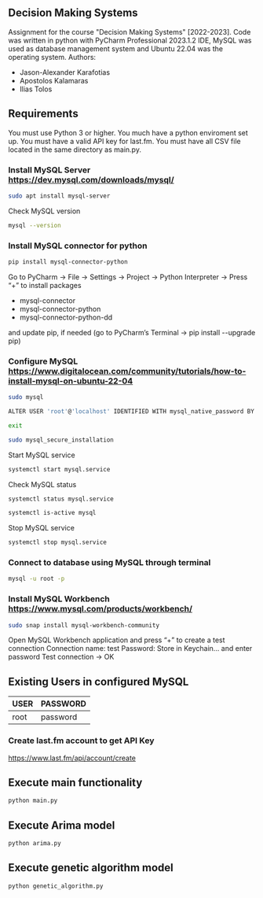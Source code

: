 ## Decision Making Systems
Assignment for the course "Decision Making Systems" [2022-2023]. Code was written in python with PyCharm Professional 2023.1.2 IDE, MySQL was used as database management system and Ubuntu 22.04 was the operating system. 
Authors: 
- Jason-Alexander Karafotias
- Apostolos Kalamaras
- Ilias Tolos


## Requirements
You must use Python 3 or higher.
You much have a python enviroment set up.
You must have a valid API key for last.fm.
You must have all CSV file located in the same directory as main.py.


### Install MySQL Server https://dev.mysql.com/downloads/mysql/

```bash
sudo apt install mysql-server
```

Check MySQL version
```bash
mysql --version
```

### Install MySQL connector for python
```bash
pip install mysql-connector-python
```

Go to PyCharm → File → Settings → Project → Python Interpreter → Press “+” to install packages 
- mysql-connector
- mysql-connector-python
- mysql-connector-python-dd

and update pip, if needed (go to PyCharm’s Terminal → pip install --upgrade pip)

### Configure MySQL https://www.digitalocean.com/community/tutorials/how-to-install-mysql-on-ubuntu-22-04
```bash
sudo mysql
```
```bash
ALTER USER 'root'@'localhost' IDENTIFIED WITH mysql_native_password BY 'password';
```
```bash
exit
```
```bash
sudo mysql_secure_installation
```

Start MySQL service
```bash
systemctl start mysql.service
```

Check MySQL status
```bash
systemctl status mysql.service
```
```bash
systemctl is-active mysql
```

Stop MySQL service
```bash
systemctl stop mysql.service
```

### Connect to database using MySQL through terminal
```bash
mysql -u root -p
```

### Install MySQL Workbench https://www.mysql.com/products/workbench/
```bash
sudo snap install mysql-workbench-community
```

Open MySQL Workbench application and press “+” to create a test connection
Connection name: test
Password: Store in Keychain… and enter password
Test connection → OK

## Existing Users in configured MySQL

| USER  | PASSWORD |
|-------|----------|
| root  | password |


### Create last.fm account to get API Key
https://www.last.fm/api/account/create


## Execute main functionality
```bash
python main.py
```


## Execute Arima model
```bash
python arima.py
```

## Execute genetic algorithm model
```bash
python genetic_algorithm.py
```




